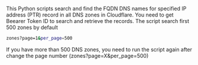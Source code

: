 This Python scripts search and find the FQDN DNS names for specified IP address (PTR) record in all DNS zones in Cloudflare.
You need to get Beearer Token ID to search and retrieve the records. The script search first 500 zones by default 
```bash
zones?page=1&per_page=500
```
If you have more than 500 DNS zones, you need to run the script again after change the page number (zones?page=X&per_page=500)
